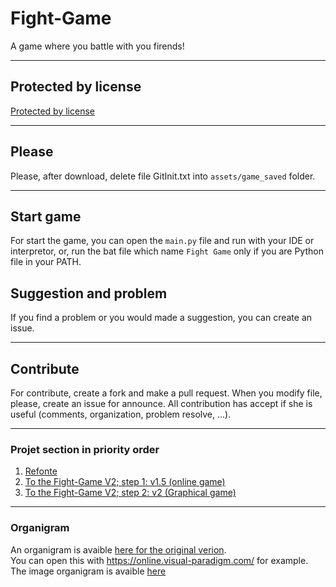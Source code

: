 # Fight-Game
A game where you battle with you firends!

---
## Protected by license
[Protected by license](https://github.com/QuentinBubu/Fight-Game/blob/master/LICENSE.md)

---
## Please
Please, after download, delete file GitInit.txt into `assets/game_saved` folder.

---
## Start game
For start the game, you can open the `main.py` file and run with your IDE or interpretor, or, run the bat file which name `Fight Game` only if you are Python file in your PATH.

## Suggestion and problem
If you find a problem or you would made a suggestion, you can create an issue.

---
## Contribute
For contribute, create a fork and make a pull request. When you modify file, please, create an issue for announce.
All contribution has accept if she is useful (comments, organization, problem resolve, ...).

---
### Projet section in priority order
1. [Refonte](https://github.com/QuentinBubu/Fight-Game/projects/1)
2. [To the Fight-Game V2; step 1: v1.5 (online game)](https://github.com/QuentinBubu/Fight-Game/projects/2#column-11085300)
3. [To the Fight-Game V2; step 2: v2 (Graphical game)](https://github.com/QuentinBubu/Fight-Game/projects/2#column-11085316)

---
### Organigram
An organigram is avaible [here for the original verion](https://github.com/QuentinBubu/Fight-Game/blob/master/organigram/Fight-Game-organigram.vpd).
<br />
You can open this with https://online.visual-paradigm.com/ for example.
The image organigram is avaible [here](https://github.com/QuentinBubu/Fight-Game/blob/master/organigram/Fight-Game-organigram.png)
